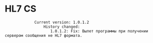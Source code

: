 # HL7 CS 
                 Current version: 1.0.1.2 
                     History changed: 
                        1.0.1.2: Fix: Вылет программы при получении сервером сообщения не HL7 формата.